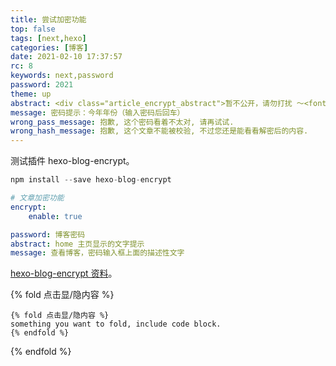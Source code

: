 ```yaml
---
title: 尝试加密功能
top: false
tags: [next,hexo]
categories: [博客]
date: 2021-02-10 17:37:57
rc: 8
keywords: next,password
password: 2021
theme: up
abstract: <div class="article_encrypt_abstract">暂不公开，请勿打扰 ～<font size="5" color="red">【状态：加密】</font></div>
message: 密码提示：今年年份（输入密码后回车）
wrong_pass_message: 抱歉, 这个密码看着不太对, 请再试试.
wrong_hash_message: 抱歉, 这个文章不能被校验, 不过您还是能看看解密后的内容.
---
```


测试插件 hexo-blog-encrypt。
<!--more-->

```c
npm install --save hexo-blog-encrypt
```

```yaml
# 文章加密功能
encrypt:
    enable: true
```

```yaml
password: 博客密码
abstract: home 主页显示的文字提示
message: 查看博客，密码输入框上面的描述性文字
```

[hexo-blog-encrypt 资料](https://github.com/MikeCoder/hexo-blog-encrypt/blob/master/ReadMe.zh.md)。


{% fold 点击显/隐内容 %}
```nginx
{% fold 点击显/隐内容 %}
something you want to fold, include code block.
{% endfold %}
```
{% endfold %}